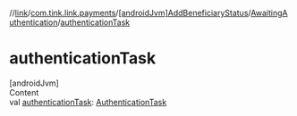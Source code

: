 //[link](../../../index.md)/[com.tink.link.payments](../../index.md)/[[androidJvm]AddBeneficiaryStatus](../index.md)/[AwaitingAuthentication](index.md)/[authenticationTask](authentication-task.md)



# authenticationTask  
[androidJvm]  
Content  
val [authenticationTask](authentication-task.md): [AuthenticationTask](../../../com.tink.link.authentication/[android-jvm]-authentication-task/index.md)  



